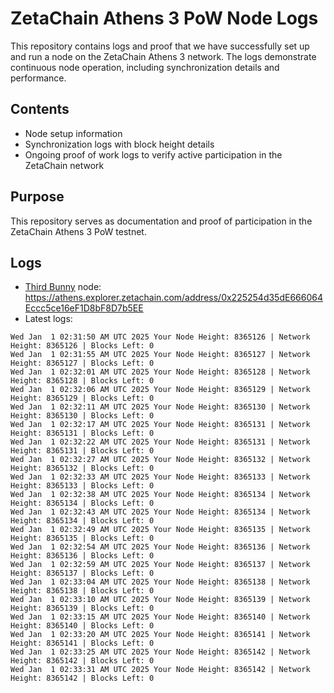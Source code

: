 # ZetaChain Athens 3 PoW Node Logs
This repository contains logs and proof that we have successfully set up and run a node on the ZetaChain Athens 3 network. The logs demonstrate continuous node operation, including synchronization details and performance.

## Contents
- Node setup information
- Synchronization logs with block height details
- Ongoing proof of work logs to verify active participation in the ZetaChain network

## Purpose
This repository serves as documentation and proof of participation in the ZetaChain Athens 3 PoW testnet.

## Logs

- [Third Bunny](https://thirdbunny.xyz/) node: https://athens.explorer.zetachain.com/address/0x225254d35dE666064Eccc5ce16eF1D8bF8D7b5EE
- Latest logs:
```
Wed Jan  1 02:31:50 AM UTC 2025 Your Node Height: 8365126 | Network Height: 8365126 | Blocks Left: 0
Wed Jan  1 02:31:55 AM UTC 2025 Your Node Height: 8365127 | Network Height: 8365127 | Blocks Left: 0
Wed Jan  1 02:32:01 AM UTC 2025 Your Node Height: 8365128 | Network Height: 8365128 | Blocks Left: 0
Wed Jan  1 02:32:06 AM UTC 2025 Your Node Height: 8365129 | Network Height: 8365129 | Blocks Left: 0
Wed Jan  1 02:32:11 AM UTC 2025 Your Node Height: 8365130 | Network Height: 8365130 | Blocks Left: 0
Wed Jan  1 02:32:17 AM UTC 2025 Your Node Height: 8365131 | Network Height: 8365131 | Blocks Left: 0
Wed Jan  1 02:32:22 AM UTC 2025 Your Node Height: 8365131 | Network Height: 8365131 | Blocks Left: 0
Wed Jan  1 02:32:27 AM UTC 2025 Your Node Height: 8365132 | Network Height: 8365132 | Blocks Left: 0
Wed Jan  1 02:32:33 AM UTC 2025 Your Node Height: 8365133 | Network Height: 8365133 | Blocks Left: 0
Wed Jan  1 02:32:38 AM UTC 2025 Your Node Height: 8365134 | Network Height: 8365134 | Blocks Left: 0
Wed Jan  1 02:32:43 AM UTC 2025 Your Node Height: 8365134 | Network Height: 8365134 | Blocks Left: 0
Wed Jan  1 02:32:49 AM UTC 2025 Your Node Height: 8365135 | Network Height: 8365135 | Blocks Left: 0
Wed Jan  1 02:32:54 AM UTC 2025 Your Node Height: 8365136 | Network Height: 8365136 | Blocks Left: 0
Wed Jan  1 02:32:59 AM UTC 2025 Your Node Height: 8365137 | Network Height: 8365137 | Blocks Left: 0
Wed Jan  1 02:33:04 AM UTC 2025 Your Node Height: 8365138 | Network Height: 8365138 | Blocks Left: 0
Wed Jan  1 02:33:10 AM UTC 2025 Your Node Height: 8365139 | Network Height: 8365139 | Blocks Left: 0
Wed Jan  1 02:33:15 AM UTC 2025 Your Node Height: 8365140 | Network Height: 8365140 | Blocks Left: 0
Wed Jan  1 02:33:20 AM UTC 2025 Your Node Height: 8365141 | Network Height: 8365141 | Blocks Left: 0
Wed Jan  1 02:33:25 AM UTC 2025 Your Node Height: 8365142 | Network Height: 8365142 | Blocks Left: 0
Wed Jan  1 02:33:31 AM UTC 2025 Your Node Height: 8365142 | Network Height: 8365142 | Blocks Left: 0
```
